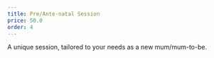 ```yaml
---
title: Pre/Ante-natal Session
price: 50.0
order: 4
---
```


A unique session, tailored to your needs as a new mum/mum-to-be.
